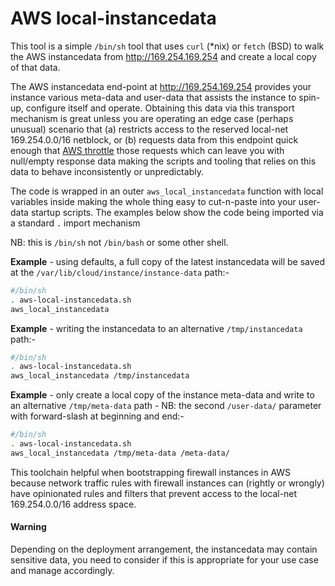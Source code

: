 # AWS local-instancedata

This tool is a simple `/bin/sh` tool that uses `curl` (*nix) or `fetch` (BSD) to walk the AWS instancedata 
from http://169.254.169.254 and create a local copy of that data.

The AWS instancedata end-point at http://169.254.169.254 provides your instance various meta-data and 
user-data that assists the instance to spin-up, configure itself and operate.  Obtaining this data via 
this transport mechanism is great unless you are operating an edge case (perhaps unusual) scenario 
that (a) restricts access to the reserved local-net 169.254.0.0/16 netblock, or (b) requests data from 
this endpoint quick enough that [AWS throttle](https://docs.aws.amazon.com/AWSEC2/latest/UserGuide/ec2-instance-metadata.html#instancedata-data-retrieval) 
those requests which can leave you with null/empty response data making the scripts and tooling that 
relies on this data to behave inconsistently or unpredictably.

The code is wrapped in an outer `aws_local_instancedata` function with local variables inside making 
the whole thing easy to cut-n-paste into your user-data startup scripts.  The examples below show the 
code being imported via a standard `.` import mechanism

NB: this is `/bin/sh` not `/bin/bash` or some other shell.

**Example** - using defaults, a full copy of the latest instancedata will be saved at 
the `/var/lib/cloud/instance/instance-data` path:-
```bash
#/bin/sh 
. aws-local-instancedata.sh
aws_local_instancedata
```

**Example** - writing the instancedata to an alternative `/tmp/instancedata` path:-
```bash
#/bin/sh 
. aws-local-instancedata.sh
aws_local_instancedata /tmp/instancedata
```

**Example** - only create a local copy of the instance meta-data and write to an 
alternative `/tmp/meta-data` path - NB: the second `/user-data/` parameter with 
forward-slash at beginning and end:-
```bash
#/bin/sh 
. aws-local-instancedata.sh
aws_local_instancedata /tmp/meta-data /meta-data/
```

This toolchain helpful when bootstrapping firewall instances in AWS because network traffic rules with 
firewall instances can (rightly or wrongly) have opinionated rules and filters that prevent access to 
the local-net 169.254.0.0/16 address space.

#### Warning
Depending on the deployment arrangement, the instancedata may contain sensitive data, you need to consider
if this is appropriate for your use case and manage accordingly.
